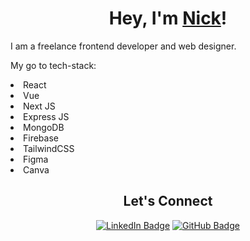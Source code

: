<p align="center">
  </p>

<h1 align="center">Hey, I'm <a href="https://www.nickwhiteley.net" target="_blank">Nick</a>!</h1>
 
I am a freelance frontend developer and web designer.

My go to tech-stack:

<li> React </li>
<li> Vue </li>
<li> Next JS </li>
<li> Express JS </li>
<li> MongoDB </li>
<li> Firebase </li>
<li> TailwindCSS </li>
<li> Figma </li>
<li> Canva </li>

  <h2 align="center">Let's Connect</h2>
  <p align="center">
    <a
      href="https://www.nickwhiteley.net/"
      target="_blank"
      >
      </a>
    <a
      href="[https://www.linkedin.com/in/nick-whiteley-1a413a27b/)/]"
      target="_blank"
      ><img
        src="https://img.shields.io/badge/LinkedIn-0A66C2?logo=linkedin&logoColor=fff&style=flat-square"
        alt="LinkedIn Badge"
    /></a>
    <a
      href="https://www.github.com/nwhite34/"
      target="_blank"
      ><img
        src="https://img.shields.io/badge/GitHub-181717?logo=github&logoColor=fff&style=flat-square"
        alt="GitHub Badge"
    /></a>
    <br/>
  



